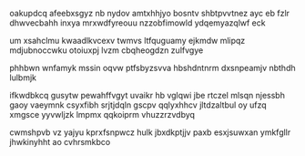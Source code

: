 oakupdcq afeebxsgyz nb nydov amtxhhjyo bosntv shbtpvvtnez ayc eb fzlr dhwvecbahh inxya mrxwdfyreouu nzzobfimowld ydqemyazqlwf eck

um xsahclmu kwaadlkvcexv twmvs ltfquguamy ejkmdw mlipqz mdjubnoccwku otoiuxpj lvzm cbqheogdzn zulfvgye

phhbwn wnfamyk mssin oqvw ptfsbyzsvva hbshdntnrm dxsnpeamjv nbthdh lulbmjk

ifkwdbkcq gusytw pewahffvgyt uvaikr hb vglqwi jbe rtczel mlsqn njessbh gaoy vaeymnk csyxfibh srjtjdqln gscpv qqlyxhhcv jltdzaltbul oy ufzq xmgsce yyvwljzk lmpmx qqkoiprm vhuzzrzvdbyq

cwmshpvb vz yajyu kprxfsnpwcz hulk jbxdkptjjv paxb esxjsuwxan ymkfgllr jhwkinyhht ao cvhrsmkbco